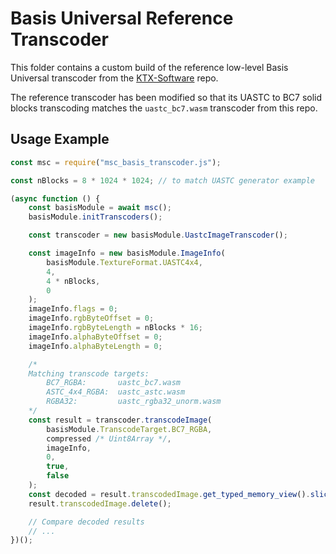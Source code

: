 # Basis Universal Reference Transcoder

This folder contains a custom build of the reference low-level Basis Universal transcoder from the [KTX-Software](https://github.com/KhronosGroup/KTX-Software) repo.

The reference transcoder has been modified so that its UASTC to BC7 solid blocks transcoding matches the `uastc_bc7.wasm` transcoder from this repo.

## Usage Example

```js
const msc = require("msc_basis_transcoder.js");

const nBlocks = 8 * 1024 * 1024; // to match UASTC generator example

(async function () {
    const basisModule = await msc();
    basisModule.initTranscoders();

    const transcoder = new basisModule.UastcImageTranscoder();

    const imageInfo = new basisModule.ImageInfo(
        basisModule.TextureFormat.UASTC4x4,
        4,
        4 * nBlocks,
        0
    );
    imageInfo.flags = 0;
    imageInfo.rgbByteOffset = 0;
    imageInfo.rgbByteLength = nBlocks * 16;
    imageInfo.alphaByteOffset = 0;
    imageInfo.alphaByteLength = 0;

    /*
    Matching transcode targets:
        BC7_RGBA:       uastc_bc7.wasm
        ASTC_4x4_RGBA:  uastc_astc.wasm
        RGBA32:         uastc_rgba32_unorm.wasm
    */
    const result = transcoder.transcodeImage(
        basisModule.TranscodeTarget.BC7_RGBA,
        compressed /* Uint8Array */,
        imageInfo,
        0,
        true,
        false
    );
    const decoded = result.transcodedImage.get_typed_memory_view().slice();
    result.transcodedImage.delete();

    // Compare decoded results
    // ...
})();
```

